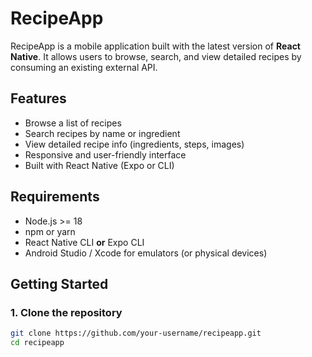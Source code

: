 # RecipeApp

RecipeApp is a mobile application built with the latest version of **React Native**. It allows users to browse, search, and view detailed recipes by consuming an existing external API.

## Features

- Browse a list of recipes
- Search recipes by name or ingredient
- View detailed recipe info (ingredients, steps, images)
- Responsive and user-friendly interface
- Built with React Native (Expo or CLI)

## Requirements

- Node.js >= 18
- npm or yarn
- React Native CLI **or** Expo CLI
- Android Studio / Xcode for emulators (or physical devices)

## Getting Started

### 1. Clone the repository

```bash
git clone https://github.com/your-username/recipeapp.git
cd recipeapp
